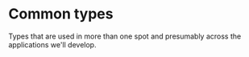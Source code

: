 # Common types

Types that are used in more than one spot and presumably across the applications we'll develop.
